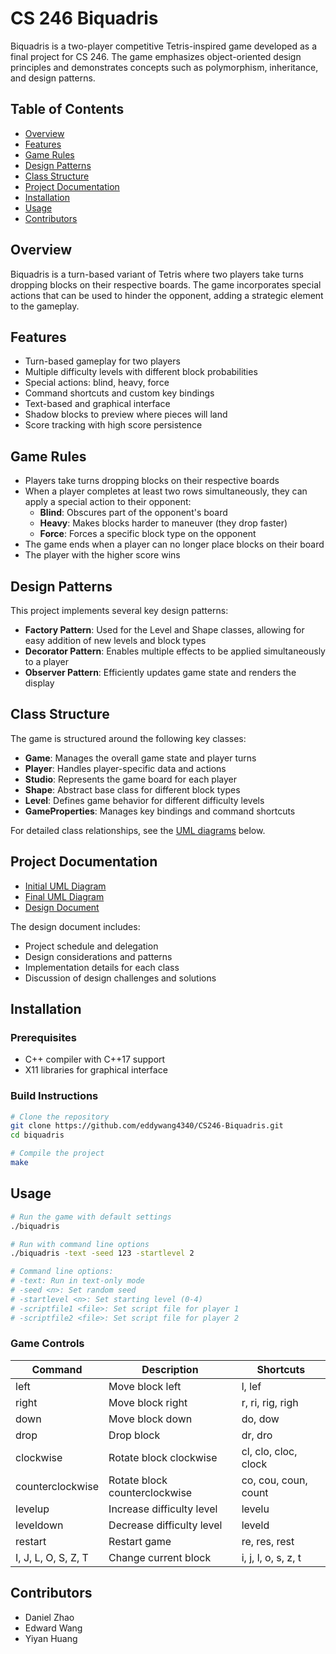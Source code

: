 # CS 246 Biquadris

Biquadris is a two-player competitive Tetris-inspired game developed as a final project for CS 246. The game emphasizes object-oriented design principles and demonstrates concepts such as polymorphism, inheritance, and design patterns.

## Table of Contents
- [Overview](#overview)
- [Features](#features)
- [Game Rules](#game-rules)
- [Design Patterns](#design-patterns)
- [Class Structure](#class-structure)
- [Project Documentation](#project-documentation)
- [Installation](#installation)
- [Usage](#usage)
- [Contributors](#contributors)

## Overview

Biquadris is a turn-based variant of Tetris where two players take turns dropping blocks on their respective boards. The game incorporates special actions that can be used to hinder the opponent, adding a strategic element to the gameplay.

## Features

- Turn-based gameplay for two players
- Multiple difficulty levels with different block probabilities
- Special actions: blind, heavy, force
- Command shortcuts and custom key bindings
- Text-based and graphical interface
- Shadow blocks to preview where pieces will land
- Score tracking with high score persistence

## Game Rules

- Players take turns dropping blocks on their respective boards
- When a player completes at least two rows simultaneously, they can apply a special action to their opponent:
  - **Blind**: Obscures part of the opponent's board
  - **Heavy**: Makes blocks harder to maneuver (they drop faster)
  - **Force**: Forces a specific block type on the opponent
- The game ends when a player can no longer place blocks on their board
- The player with the higher score wins

## Design Patterns

This project implements several key design patterns:

- **Factory Pattern**: Used for the Level and Shape classes, allowing for easy addition of new levels and block types
- **Decorator Pattern**: Enables multiple effects to be applied simultaneously to a player
- **Observer Pattern**: Efficiently updates game state and renders the display

## Class Structure

The game is structured around the following key classes:

- **Game**: Manages the overall game state and player turns
- **Player**: Handles player-specific data and actions
- **Studio**: Represents the game board for each player
- **Shape**: Abstract base class for different block types
- **Level**: Defines game behavior for different difficulty levels
- **GameProperties**: Manages key bindings and command shortcuts

For detailed class relationships, see the [UML diagrams](#project-documentation) below.

## Project Documentation

- [Initial UML Diagram](uml_V1.pdf)
- [Final UML Diagram](uml-final.pdf)
- [Design Document](design.pdf)

The design document includes:
- Project schedule and delegation
- Design considerations and patterns
- Implementation details for each class
- Discussion of design challenges and solutions

## Installation

### Prerequisites
- C++ compiler with C++17 support
- X11 libraries for graphical interface

### Build Instructions

```bash
# Clone the repository
git clone https://github.com/eddywang4340/CS246-Biquadris.git
cd biquadris

# Compile the project
make
```

## Usage

```bash
# Run the game with default settings
./biquadris

# Run with command line options
./biquadris -text -seed 123 -startlevel 2

# Command line options:
# -text: Run in text-only mode
# -seed <n>: Set random seed
# -startlevel <n>: Set starting level (0-4)
# -scriptfile1 <file>: Set script file for player 1
# -scriptfile2 <file>: Set script file for player 2
```

### Game Controls

| Command | Description | Shortcuts |
|---------|-------------|-----------|
| left | Move block left | l, lef |
| right | Move block right | r, ri, rig, righ |
| down | Move block down | do, dow |
| drop | Drop block | dr, dro |
| clockwise | Rotate block clockwise | cl, clo, cloc, clock |
| counterclockwise | Rotate block counterclockwise | co, cou, coun, count |
| levelup | Increase difficulty level | levelu |
| leveldown | Decrease difficulty level | leveld |
| restart | Restart game | re, res, rest |
| I, J, L, O, S, Z, T | Change current block | i, j, l, o, s, z, t |

## Contributors

- Daniel Zhao
- Edward Wang
- Yiyan Huang
